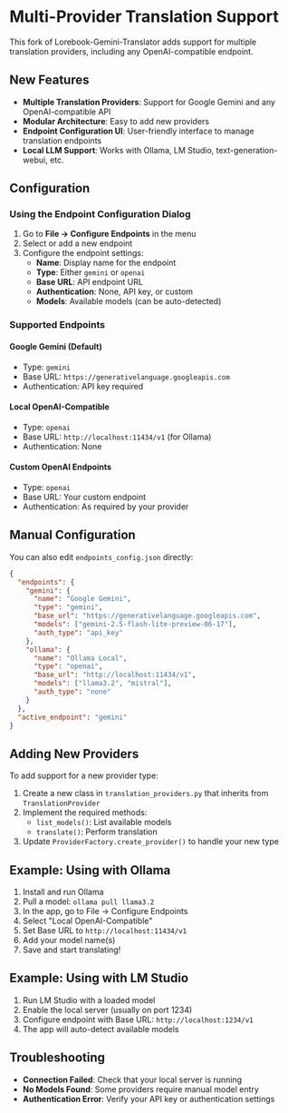 # Multi-Provider Translation Support

This fork of Lorebook-Gemini-Translator adds support for multiple translation providers, including any OpenAI-compatible endpoint.

## New Features

- **Multiple Translation Providers**: Support for Google Gemini and any OpenAI-compatible API
- **Modular Architecture**: Easy to add new providers
- **Endpoint Configuration UI**: User-friendly interface to manage translation endpoints
- **Local LLM Support**: Works with Ollama, LM Studio, text-generation-webui, etc.

## Configuration

### Using the Endpoint Configuration Dialog

1. Go to **File → Configure Endpoints** in the menu
2. Select or add a new endpoint
3. Configure the endpoint settings:
   - **Name**: Display name for the endpoint
   - **Type**: Either `gemini` or `openai`
   - **Base URL**: API endpoint URL
   - **Authentication**: None, API key, or custom
   - **Models**: Available models (can be auto-detected)

### Supported Endpoints

#### Google Gemini (Default)
- Type: `gemini`
- Base URL: `https://generativelanguage.googleapis.com`
- Authentication: API key required

#### Local OpenAI-Compatible
- Type: `openai`
- Base URL: `http://localhost:11434/v1` (for Ollama)
- Authentication: None

#### Custom OpenAI Endpoints
- Type: `openai`
- Base URL: Your custom endpoint
- Authentication: As required by your provider

## Manual Configuration

You can also edit `endpoints_config.json` directly:

```json
{
  "endpoints": {
    "gemini": {
      "name": "Google Gemini",
      "type": "gemini",
      "base_url": "https://generativelanguage.googleapis.com",
      "models": ["gemini-2.5-flash-lite-preview-06-17"],
      "auth_type": "api_key"
    },
    "ollama": {
      "name": "Ollama Local",
      "type": "openai",
      "base_url": "http://localhost:11434/v1",
      "models": ["llama3.2", "mistral"],
      "auth_type": "none"
    }
  },
  "active_endpoint": "gemini"
}
```

## Adding New Providers

To add support for a new provider type:

1. Create a new class in `translation_providers.py` that inherits from `TranslationProvider`
2. Implement the required methods:
   - `list_models()`: List available models
   - `translate()`: Perform translation
3. Update `ProviderFactory.create_provider()` to handle your new type

## Example: Using with Ollama

1. Install and run Ollama
2. Pull a model: `ollama pull llama3.2`
3. In the app, go to File → Configure Endpoints
4. Select "Local OpenAI-Compatible"
5. Set Base URL to `http://localhost:11434/v1`
6. Add your model name(s)
7. Save and start translating!

## Example: Using with LM Studio

1. Run LM Studio with a loaded model
2. Enable the local server (usually on port 1234)
3. Configure endpoint with Base URL: `http://localhost:1234/v1`
4. The app will auto-detect available models

## Troubleshooting

- **Connection Failed**: Check that your local server is running
- **No Models Found**: Some providers require manual model entry
- **Authentication Error**: Verify your API key or authentication settings

